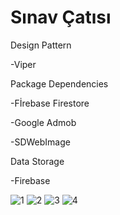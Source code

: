 # Sınav Çatısı


Design Pattern

-Viper

Package Dependencies

-Fİrebase Firestore

-Google Admob

-SDWebImage

Data Storage

-Firebase





![1](https://github.com/user-attachments/assets/c6b9ac40-3631-43f1-b182-4b21185b1b5d)
![2](https://github.com/user-attachments/assets/423c1c9b-25d5-441c-a0cd-00843279cf72)
![3](https://github.com/user-attachments/assets/f93bc2f7-2e96-419a-8826-818c3331d19d)
![4](https://github.com/user-attachments/assets/34b8a791-0467-420a-9ccc-040b2c7f7dfa)

